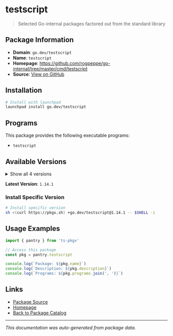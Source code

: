 # testscript

> Selected Go-internal packages factored out from the standard library

## Package Information

- **Domain**: `go.dev/testscript`
- **Name**: `testscript`
- **Homepage**: https://github.com/rogpeppe/go-internal/tree/master/cmd/testscript
- **Source**: [View on GitHub](https://github.com/pkgxdev/pantry/tree/main/projects/go.dev/testscript/package.yml)

## Installation

```bash
# Install with launchpad
launchpad install go.dev/testscript
```

## Programs

This package provides the following executable programs:

- `testscript`

## Available Versions

<details>
<summary>Show all 4 versions</summary>

- `1.14.1`, `1.14.0`, `1.13.1`, `1.12.0`

</details>

**Latest Version**: `1.14.1`

### Install Specific Version

```bash
# Install specific version
sh <(curl https://pkgx.sh) +go.dev/testscript@1.14.1 -- $SHELL -i
```

## Usage Examples

```typescript
import { pantry } from 'ts-pkgx'

// Access this package
const pkg = pantry.testscript

console.log(`Package: ${pkg.name}`)
console.log(`Description: ${pkg.description}`)
console.log(`Programs: ${pkg.programs.join(', ')}`)
```

## Links

- [Package Source](https://github.com/pkgxdev/pantry/tree/main/projects/go.dev/testscript/package.yml)
- [Homepage](https://github.com/rogpeppe/go-internal/tree/master/cmd/testscript)
- [Back to Package Catalog](../../../package-catalog.md)

---

*This documentation was auto-generated from package data.*

